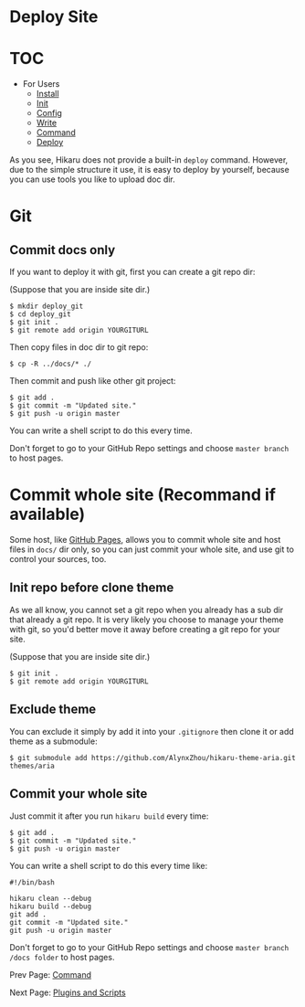 Deploy Site
===========

# TOC

- For Users
	- [Install](install.md)
	- [Init](init.md)
	- [Config](config.md)
	- [Write](write.md)
	- [Command](command.md)
	- [Deploy](deploy.md)

As you see, Hikaru does not provide a built-in `deploy` command. However, due to the simple structure it use, it is easy to deploy by yourself, because you can use tools you like to upload doc dir.

# Git

## Commit docs only

If you want to deploy it with git, first you can create a git repo dir:

(Suppose that you are inside site dir.)

```
$ mkdir deploy_git
$ cd deploy_git
$ git init .
$ git remote add origin YOURGITURL
```

Then copy files in doc dir to git repo:

```
$ cp -R ../docs/* ./
```

Then commit and push like other git project:

```
$ git add .
$ git commit -m "Updated site."
$ git push -u origin master
```

You can write a shell script to do this every time.

Don't forget to go to your GitHub Repo settings and choose `master branch` to host pages.

# Commit whole site (Recommand if available)

Some host, like [GitHub Pages](https://pages.github.com/), allows you to commit whole site and host files in `docs/` dir only, so you can just commit your whole site, and use git to control your sources, too.

## Init repo before clone theme

As we all know, you cannot set a git repo when you already has a sub dir that already a git repo. It is very likely you choose to manage your theme with git, so you'd better move it away before creating a git repo for your site.

(Suppose that you are inside site dir.)

```
$ git init .
$ git remote add origin YOURGITURL
```

## Exclude theme

You can exclude it simply by add it into your `.gitignore` then clone it or add theme as a submodule:

```
$ git submodule add https://github.com/AlynxZhou/hikaru-theme-aria.git themes/aria
```

## Commit your whole site

Just commit it after you run `hikaru build` every time:

```
$ git add .
$ git commit -m "Updated site."
$ git push -u origin master
```

You can write a shell script to do this every time like:

```
#!/bin/bash

hikaru clean --debug
hikaru build --debug
git add .
git commit -m "Updated site."
git push -u origin master
```

Don't forget to go to your GitHub Repo settings and choose `master branch /docs folder` to host pages.

Prev Page: [Command](command.md)

Next Page: [Plugins and Scripts](plugins-and-scripts.md)
